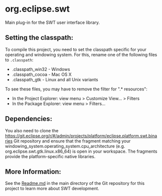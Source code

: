 org.eclipse.swt
===============

Main plug-in for the SWT user interface library.

Setting the classpath:
----------------------

To compile this project, you need to set the classpath specific for your operating and windowing system.
For this, rename one of the following files to `.classpath`:

* .classpath_win32 - Windows
* .classpath_cocoa - Mac OS X
* .classpath_gtk - Linux and all Unix variants

To see these files, you may have to remove the filter for ".* resources":
* In the Project Explorer: view menu > Customize View... > Filters
* In the Package Explorer: view menu > Filters...


Dependencies:
-------------

You also need to clone the <https://git.eclipse.org/r/#/admin/projects/platform/eclipse.platform.swt.binaries> Git repository 
and ensure that the fragment matching your windowing_system.operating_system.cpu_architecture (e.g. org.eclipse.swt.gtk.linux.x86_64) is open in your workspace.
The fragments provide the platform-specific native libraries.


More Information:
-----------------

See the [Readme.md](../../Readme.md) in the main directory of the Git repository for this project to learn more about SWT development.
